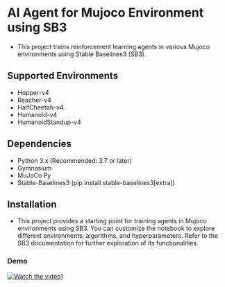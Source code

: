 # AI Agent for Mujoco Environment using SB3

- This project trains reinforcement learning agents in various Mujoco environments using Stable Baselines3 (SB3).

## Supported Environments

- Hopper-v4
- Reacher-v4
- HalfCheetah-v4
- Humanoid-v4
- HumanoidStandup-v4

## Dependencies
- Python 3.x (Recommended: 3.7 or later)
- Gymnasium
- MuJoCo Py
- Stable-Baselines3 (pip install stable-baselines3[extra])

## Installation
- This project provides a starting point for training agents in Mujoco environments using SB3. You can customize the notebook to explore different environments, algorithms, and hyperparameters. Refer to the SB3 documentation for further exploration of its functionalities.

### Demo
[![Watch the video](https://img.youtube.com/vi/KEgwVzmDQBo/0.jpg)](https://youtube.com/shorts/KEgwVzmDQBo)]




